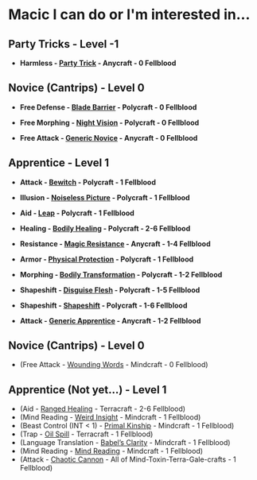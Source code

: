 # Macic I can do or I'm interested in...

## Party Tricks - Level -1
- **Harmless - [Party Trick](./../../../../../CoreRules/MagicRules/Spells/PartyTricks/GenericPartyTrick.md) - Anycraft - 0 Fellblood**

## Novice (Cantrips) - Level 0
- **Free Defense - [Blade Barrier](./../../../../../CoreRules/MagicRules/Spells/Novice/BladeBarrier.md) - Polycraft - 0 Fellblood**
- **Free Morphing - [Night Vision](./../../../../../CoreRules/MagicRules/Spells/Novice/NightVision.md) - Polycraft - 0 Fellblood**

- **Free Attack - [Generic Novice](./../../../../../CoreRules/MagicRules/Spells/Novice/GenericNoviceSpell.md) - Anycraft - 0 Fellblood**

## Apprentice - Level 1
- **Attack - [Bewitch](./../../../../../CoreRules/MagicRules/Spells/Apprentice/Bewitch.md) - Polycraft - 1 Fellblood**

- **Illusion - [Noiseless Picture](./../../../../../CoreRules/MagicRules/Spells/Apprentice/NoiselessPicture.md) - Polycraft - 1 Fellblood**

- **Aid - [Leap](./../../../../../CoreRules/MagicRules/Spells/Apprentice/Leap.md) - Polycraft - 1 Fellblood**

- **Healing - [Bodily Healing](./../../../../../CoreRules/MagicRules/Spells/Apprentice/BodilyHealing.md) - Polycraft - 2-6 Fellblood**
- **Resistance - [Magic Resistance](./../../../../../CoreRules/MagicRules/Spells/Apprentice/MagicResistance.md) - Anycraft - 1-4 Fellblood**
- **Armor - [Physical Protection](./../../../../../CoreRules/MagicRules/Spells/Apprentice/PhysicalProtection.md) - Polycraft - 1 Fellblood**
- **Morphing - [Bodily Transformation](./../../../../../CoreRules/MagicRules/Spells/Apprentice/BodilyTransformation.md) - Polycraft - 1-2 Fellblood**
- **Shapeshift - [Disguise Flesh](./../../../../../CoreRules/MagicRules/Spells/Apprentice/DisguiseFlesh.md) - Polycraft - 1-5 Fellblood**
- **Shapeshift - [Shapeshift](./../../../../../CoreRules/MagicRules/Spells/Apprentice/Shapeshift.md) - Polycraft - 1-6 Fellblood**

- **Attack - [Generic Apprentice](./../../../../../CoreRules/MagicRules/Spells/Apprentice/GenericApprenticeSpell.md) - Anycraft - 1-2 Fellblood**



## Novice (Cantrips) - Level 0
- (Free Attack - [Wounding Words](./../../../../../CoreRules/MagicRules/Spells/Novice/WoundingWords.md) - Mindcraft - 0 Fellblood)

## Apprentice (Not yet...) - Level 1
- (Aid - [Ranged Healing](./../../../../../CoreRules/MagicRules/Spells/Apprentice/RangedHealing.md) - Terracraft - 2-6 Fellblood)
- (Mind Reading - [Weird Insight](./../../../../../CoreRules/MagicRules/Spells/Apprentice/WeirdInsight.md) - Mindcraft - 1 Fellblood)
- (Beast Control (INT < 1) - [Primal Kinship](./../../../../../CoreRules/MagicRules/Spells/Apprentice/PrimalKinship.md) - Mindcraft - 1 Fellblood)
- (Trap - [Oil Spill](./../../../../../CoreRules/MagicRules/Spells/Apprentice/OilSpill.md) - Terracraft - 1 Fellblood)
- (Language Translation - [Babel’s Clarity](./../../../../../CoreRules/MagicRules/Spells/Apprentice/Babel'sClarity.md) - Mindcraft - 1 Fellblood)
- (Mind Reading - [Mind Reading](./../../../../../CoreRules/MagicRules/Spells/Apprentice/MindReading.md) - Mindcraft - 1 Fellblood)
- (Attack - [Chaotic Cannon](./../../../../../CoreRules/MagicRules/Spells/Apprentice/ChaoticCannon.md) - All of Mind-Toxin-Terra-Gale-crafts - 1 Fellblood)